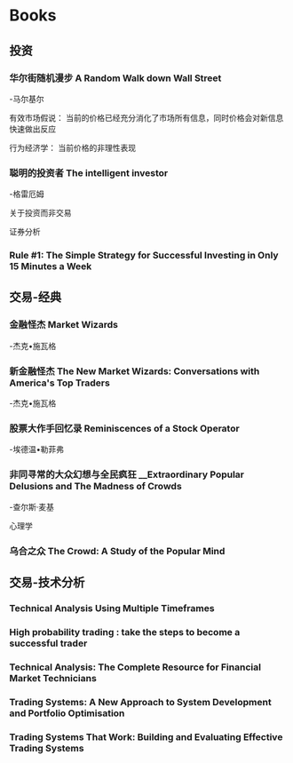 # Books

## 投资

### 华尔街随机漫步 A Random Walk down Wall Street 

-马尔基尔 

有效市场假说： 当前的价格已经充分消化了市场所有信息，同时价格会对新信息快速做出反应 

行为经济学： 当前价格的非理性表现

### 聪明的投资者 The intelligent investor

-格雷厄姆 

关于投资而非交易

证券分析

### Rule \#1: The Simple Strategy for Successful Investing in Only 15 Minutes a Week

## 交易-经典

### 金融怪杰 Market Wizards

 -杰克•施瓦格

### 新金融怪杰 The New Market Wizards: Conversations with America's Top Traders

-杰克•施瓦格

### 股票大作手回忆录 Reminiscences of a Stock Operator

-埃德温•勒菲弗

### 非同寻常的大众幻想与全民疯狂 __Extraordinary Popular Delusions and The Madness of Crowds

-查尔斯·麦基

心理学

### 乌合之众 The Crowd: A Study of the Popular Mind

## 交易-技术分析

### Technical Analysis Using Multiple Timeframes

### High probability trading : take the steps to become a successful trader

### Technical Analysis: The Complete Resource for Financial Market Technicians

### Trading Systems: A New Approach to System Development and Portfolio Optimisation

### Trading Systems That Work: Building and Evaluating Effective Trading Systems

##  <a id="title"></a>

